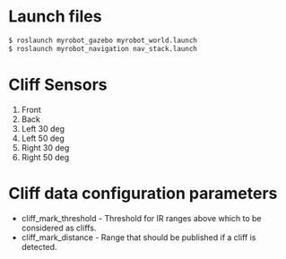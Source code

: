 # Launch files
```sh
$ roslaunch myrobot_gazebo myrobot_world.launch 
$ roslaunch myrobot_navigation nav_stack.launch  
```
# Cliff Sensors
1. Front
2. Back
3. Left 30 deg
4. Left 50 deg
5. Right 30 deg
6. Right 50 deg

# Cliff data configuration parameters
- cliff_mark_threshold - Threshold for IR ranges above which to be considered as cliffs.
- cliff_mark_distance - Range that should be published if a cliff is detected.


